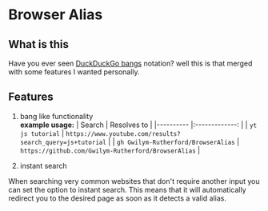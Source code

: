 # Browser Alias
## What is this
Have you ever seen [DuckDuckGo bangs](https://duckduckgo.com/bangs) notation? well this is that merged with some features I wanted personally.

## Features
1. bang like functionality\
   **example usage:**
   | Search                              |   Resolves to                                               |
   |----------                           |:-------------:                                              |
   | `yt js tutorial`                    |  `https://www.youtube.com/results?search_query=js+tutorial` |
   | `gh Gwilym-Rutherford/BrowserAlias` |    `https://github.com/Gwilym-Rutherford/BrowserAlias`      |

2. instant search

  When searching very common websites that don't require another input you can set the option to instant search.
  This means that it will automatically redirect you to the desired page as soon as it detects a valid alias.   
   
